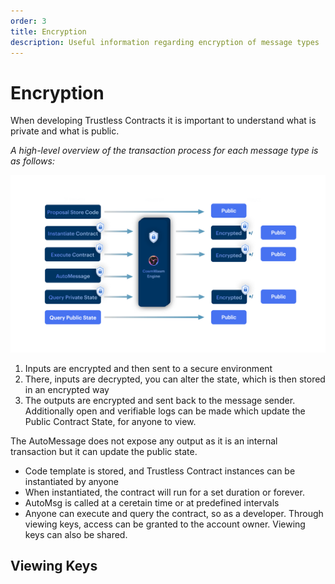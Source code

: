 ```yaml
---
order: 3
title: Encryption
description: Useful information regarding encryption of message types
---
```


# Encryption

When developing Trustless Contracts it is important to understand what is private and what is public.


*A high-level overview of the transaction process for each message type is as follows:*

![encryption](../images/encryption.png)

1. Inputs are encrypted and then sent to a secure environment
2. There, inputs are decrypted, you can alter the state, which is then stored in an encrypted way
3. The outputs are encrypted and sent back to the message sender. Additionally open and verifiable logs can be made which update the Public Contract State, for anyone to view. 

The AutoMessage does not expose any output as it is an internal transaction but it can update the public state.

- Code template is stored, and Trustless Contract instances can be instantiated by anyone
- When instantiated, the contract will run for a set duration or forever.
- AutoMsg is called at a ceretain time or at predefined intervals
- Anyone can execute and query the contract, so as a developer. Through viewing keys, access can be granted to the account owner. Viewing keys can also be shared.

## Viewing Keys

